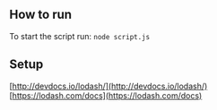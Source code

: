 How to run
---
 
 To start the script run: 
 `node script.js`
 
Setup
---


[http://devdocs.io/lodash/](http://devdocs.io/lodash/)
[https://lodash.com/docs](https://lodash.com/docs)